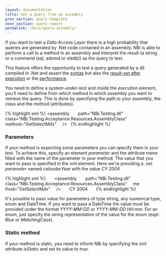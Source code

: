```yaml
---
layout: documentation
title: Get a query from an assembly
prev_section: query-template
next_section: query-report
permalink: /docs/query-assembly/
---
```

If you want to test a *Data Access Layer* there is a high probability that queries are generated by .Net code contained in an assembly. NBi is able to perform a call to a method in an assembly and interpret the result (a string or a command (sql, adomd or oledb)) as the query to test.

This feature offers the opportunity to test a query generated by a dll compiled in .Net and assert the [syntax](../query-syntax/) but also the [result-set after execution](../compare-equivalence-resultsets/) or the [performance](../query-performance/).

You need to define a *system-under-test* and inside the *execution* element, you'll need to define from which method in which assembly you want to retrieve the query. This is done by specifying the path to your assembly, the class and the method (attributes).

{% highlight xml %}
<system-under-test>
  <execution>
    <assembly
      path="NBi.Testing.dll"
      class="NBi.Testing.Acceptance.Resources.AssemblyClass"
      method="GetSelectMdx"
    />
  </execution>
</system-under-test>
{% endhighlight %}

### Parameters
If your method is expecting some parameters you can specify them in your test. To achieve this, specify an element *parameter* and the attribute *name* filled with the name of the parameter in your method. The value that you want to pass is specified in the xml element. Here we're providing a *.net parameter* named *calendarYear* with the value *CY 2004*

{% highlight xml %}
<system-under-test>
  <execution>
    <assembly
      path="NBi.Testing.dll"
      class="NBi.Testing.Acceptance.Resources.AssemblyClass"
    me  thod="GetSelectMdx"
    />
      <parameter name="calendarYear">CY 2004</parameter>
    </assembly>
  </execution>
</system-under-test>
{% endhighlight %}

It's possible to pass value for parameters of type string, any numerical type, enum and DateTime. If you want to pass a DateTime the value must be provided under the format *YYYY-MM-DD* or *YYYY-MM-DD HH:mm*. For an enum, just specify the string representation of the value for the enum (expl: *Blue* or *MatchingCase*).

### Static method
If your method is static, you need to inform NBi by specifying the xml attribute *isStatic* and set its value to *true*.
